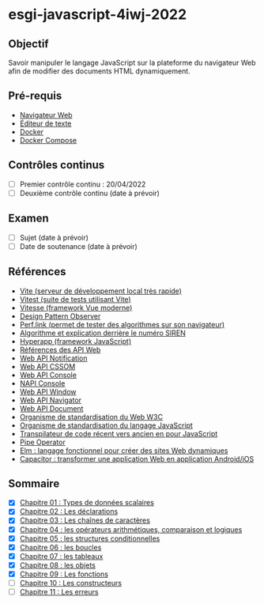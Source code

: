 # esgi-javascript-4iwj-2022

## Objectif

Savoir manipuler le langage JavaScript sur la plateforme du navigateur Web afin de modifier des documents HTML dynamiquement.

## Pré-requis

- [Navigateur Web](https://www.google.com/chrome/index.html)
- [Éditeur de texte](https://code.visualstudio.com/)
- [Docker](https://www.docker.com/)
- [Docker Compose](https://docs.docker.com/compose/)

## Contrôles continus

- [ ] Premier contrôle continu : 20/04/2022
- [ ] Deuxième contrôle continu (date à prévoir)

## Examen

- [ ] Sujet (date à prévoir)
- [ ] Date de soutenance (date à prévoir)

## Références

- [Vite (serveur de développement local très rapide)](https://vitejs.dev/)
- [Vitest (suite de tests utilisant Vite)](https://vitest.dev/)
- [Vitesse (framework Vue moderne)](https://github.com/antfu/vitesse)
- [Design Pattern Observer](https://refactoring.guru/design-patterns/observer)
- [Perf.link (permet de tester des algorithmes sur son navigateur)](https://perf.link)
- [Algorithme et explication derrière le numéro SIREN](https://fr.wikipedia.org/wiki/Syst%C3%A8me_d%27identification_du_r%C3%A9pertoire_des_entreprises)
- [Hyperapp (framework JavaScript)](https://github.com/JorgeBucaran/hyperapp)
- [Références des API Web](https://developer.mozilla.org/en-US/docs/Web/API)
- [Web API Notification](https://developer.mozilla.org/en-US/docs/Web/API/Notification/Notification)
- [Web API CSSOM](https://developer.mozilla.org/en-US/docs/Web/API/CSS_Object_Model)
- [Web API Console](https://developer.mozilla.org/en-US/docs/Web/API/console)
- [NAPI Console](https://nodejs.org/dist/latest-v17.x/docs/api/console.html)
- [Web API Window](https://developer.mozilla.org/en-US/docs/Web/API/Window)
- [Web API Navigator](https://developer.mozilla.org/en-US/docs/Web/API/Window/navigator)
- [Web API Document](https://developer.mozilla.org/en-US/docs/Web/API/Window/document)
- [Organisme de standardisation du Web W3C](https://www.w3.org/)
- [Organisme de standardisation du langage JavaScript](https://www.ecma-international.org/publications-and-standards/standards/ecma-262/)
- [Transpilateur de code récent vers ancien en pour JavaScript](https://babeljs.io/)
- [Pipe Operator](https://2ality.com/2022/01/pipe-operator.html)
- [Elm : langage fonctionnel pour créer des sites Web dynamiques](https://elm-lang.org/)
- [Capacitor : transformer une application Web en application Android/iOS](https://capacitorjs.com/)

## Sommaire

- [X] [Chapitre 01 : Types de données scalaires](./chapitre-01)
- [X] [Chapitre 02 : Les déclarations](./chapitre-02)
- [X] [Chapitre 03 : Les chaînes de caractères](./chapitre-03)
- [X] [Chapitre 04 : les opérateurs arithmétiques, comparaison et logiques](./chapitre-04)
- [X] [Chapitre 05 : les structures conditionnelles](./chapitre-05)
- [X] [Chapitre 06 : les boucles](./chapitre-06)
- [X] [Chapitre 07 : les tableaux](./chapitre-07)
- [X] [Chapitre 08 : les objets](./chapitre-08)
- [X] [Chapitre 09 : Les fonctions](./chapitre-09)
- [ ] [Chapitre 10 : Les constructeurs](./chapitre-10)
- [ ] [Chapitre 11 : Les erreurs](./chapitre-11)
